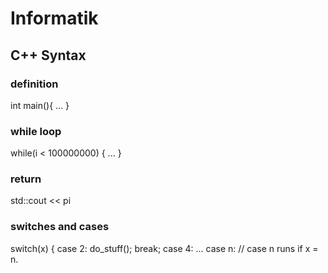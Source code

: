 # Informatik

## C++ Syntax

### definition
int main(){
    ...
}

### while loop
while(i < 100000000) {
           ...
}

### return
std::cout << pi


### switches and cases
switch(x) {
    case 2:
       do_stuff();
       break;
    case 4:
    ...
    case n:
    // case n runs if x = n.
    
